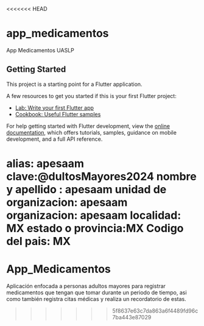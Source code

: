 <<<<<<< HEAD
# app_medicamentos

App Medicamentos UASLP

## Getting Started

This project is a starting point for a Flutter application.

A few resources to get you started if this is your first Flutter project:

- [Lab: Write your first Flutter app](https://docs.flutter.dev/get-started/codelab)
- [Cookbook: Useful Flutter samples](https://docs.flutter.dev/cookbook)

For help getting started with Flutter development, view the
[online documentation](https://docs.flutter.dev/), which offers tutorials,
samples, guidance on mobile development, and a full API reference.

alias: apesaam
clave:@dultosMayores2024
nombre y apellido : apesaam
unidad de organizacion: apesaam
organizacion: apesaam
localidad: MX
estado o provincia:MX
Codigo del pais: MX
=======
# App_Medicamentos
Aplicación enfocada a personas adultos mayores para registrar medicamentos que tengan que tomar durante un periodo de tiempo, asi como también registra citas médicas y realiza un recordatorio de estas.
>>>>>>> 5f8637e63c7da863a6f4489fd96c7ba443e87029
